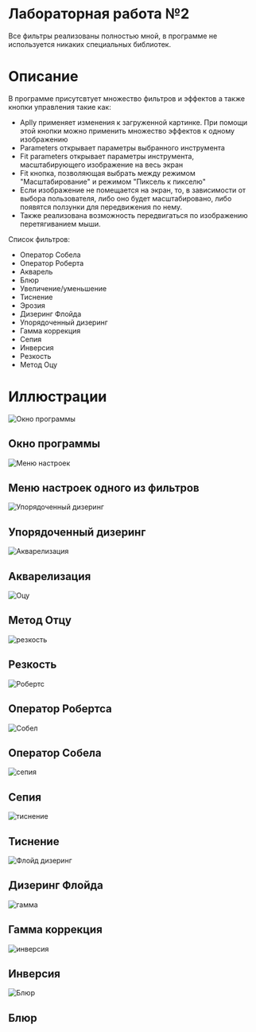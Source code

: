 # Лабораторная работа №2
Все фильтры реализованы полностью мной, в программе не используется никаких специальных библиотек.

# Описание
В программе присутсвтует множество фильтров и эффектов а также кнопки управления такие как:
- Aplly применяет изменения к загруженной картинке. При помощи этой кнопки можно применить множество эффектов к одному изображению
- Parameters открывает параметры выбранного инструмента
- Fit parameters открывает параметры инструмента, масштабирующего изображение на весь экран
- Fit кнопка, позволяющая выбрать между режимом "Масштабирование" и режимом "Пиксель к пикселю"
- Если изображение не помещается на экран, то, в зависимости от выбора пользователя, либо оно будет масштабировано, либо появятся ползунки для передвижения по нему.
- Также реализована возможность передвигаться по изображению перетягиванием мыши.

Список фильтров:
- Оператор Собела
- Оператор Роберта
- Акварель
- Блюр
- Увеличение/уменьшение
- Тиснение
- Эрозия
- Дизеринг Флойда
- Упорядоченный дизеринг
- Гамма коррекция
- Сепия
- Инверсия
- Резкость
- Метод Оцу

 # Иллюстрации

![Окно программы](https://user-images.githubusercontent.com/92252693/142465281-cbd03141-f2d8-41bf-9bb9-2aaab025d386.png)

Окно программы
----
![Меню настроек](https://user-images.githubusercontent.com/92252693/142465347-9549faa4-29ba-48a8-afec-7207515053c3.png)

Меню настроек одного из фильтров
----
![Упорядоченный дизеринг](https://user-images.githubusercontent.com/92252693/142465301-89ef1d14-d4c3-4d79-9b25-5d46da7aa6a0.png)

Упорядоченный дизеринг
----
![Акварелизация](https://user-images.githubusercontent.com/92252693/142467138-af74a96b-d06c-4db4-82be-1005a3d4e424.png)

Акварелизация
----
![Оцу](https://user-images.githubusercontent.com/92252693/142465302-956df324-34c0-4bfb-b80d-32e3e90bd46d.png)

Метод Отцу
----
![резкость](https://user-images.githubusercontent.com/92252693/142465303-94680415-27e1-4975-bd05-3dba80a08349.png)

Резкость
----
![Робертс](https://user-images.githubusercontent.com/92252693/142465305-b3ae7dd9-c468-443b-8fc2-ac920e189c80.png)

Оператор Робертса
----
![Собел](https://user-images.githubusercontent.com/92252693/142465309-17f35e5e-7d98-4422-9c49-1e821e7c22ca.png)

Оператор Собела
----
![сепия](https://user-images.githubusercontent.com/92252693/142465308-a7969ed9-a704-49b0-8ca4-19af2361ecab.png)

Сепия
----
![тиснение](https://user-images.githubusercontent.com/92252693/142465310-baf54952-5f9c-4ae1-a9d2-e31d4170757a.png)

Тиснение
----
![Флойд дизеринг](https://user-images.githubusercontent.com/92252693/142465312-84fe4ceb-c9c8-43be-9830-db8c34fb2660.png)

Дизеринг Флойда
----
![гамма](https://user-images.githubusercontent.com/92252693/142465317-46748942-b74f-4348-95bc-c212966fffe0.png)

Гамма коррекция
----
![инверсия](https://user-images.githubusercontent.com/92252693/142465321-3c27fcaa-fcdb-47d9-837f-659d3317269e.png)

Инверсия
----
![Блюр](https://user-images.githubusercontent.com/92252693/142465322-2e3d1084-3e46-4a81-bc96-a6adec437651.png)

Блюр
----
